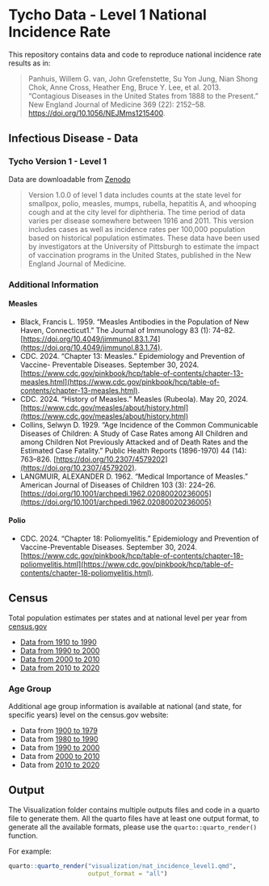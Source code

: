 # Tycho Data - Level 1 National Incidence Rate

This repository contains data and code to reproduce national incidence rate
results as in:
> Panhuis, Willem G. van, John Grefenstette, Su Yon Jung, Nian Shong
> Chok, Anne Cross, Heather Eng, Bruce Y. Lee, et al. 2013. “Contagious
> Diseases in the United States from 1888 to the Present.” New England
> Journal of Medicine 369 (22): 2152–58.
> <https://doi.org/10.1056/NEJMms1215400>.

## Infectious Disease - Data

### Tycho Version 1 - Level 1

Data are downloadable from [Zenodo](https://zenodo.org/records/12608992)

> Version 1.0.0 of level 1 data includes counts at the state level for 
smallpox, polio, measles, mumps, rubella, hepatitis A, and whooping cough and 
at the city level for diphtheria. The time period of data varies per disease 
somewhere between 1916 and 2011. This version includes cases as well as 
incidence rates per 100,000 population based on historical population estimates. 
These data have been used by investigators at the University of Pittsburgh to 
estimate the impact of vaccination programs in the United States, published in 
the New England Journal of Medicine.

### Additional Information

#### Measles

- Black, Francis L. 1959. “Measles Antibodies in the Population of New Haven, 
Connecticut1.” The Journal of Immunology 83 (1): 74–82. 
[https://doi.org/10.4049/jimmunol.83.1.74](https://doi.org/10.4049/jimmunol.83.1.74).
- CDC. 2024. “Chapter 13: Measles.” Epidemiology and Prevention of Vaccine-
Preventable Diseases. September 30, 2024. 
[https://www.cdc.gov/pinkbook/hcp/table-of-contents/chapter-13-measles.html](https://www.cdc.gov/pinkbook/hcp/table-of-contents/chapter-13-measles.html).
- CDC. 2024. “History of Measles.” Measles (Rubeola). May 20, 2024. 
[https://www.cdc.gov/measles/about/history.html](https://www.cdc.gov/measles/about/history.html)
- Collins, Selwyn D. 1929. “Age Incidence of the Common Communicable Diseases 
of Children: A Study of Case Rates among All Children and among Children Not 
Previously Attacked and of Death Rates and the Estimated Case Fatality.” 
Public Health Reports (1896-1970) 44 (14): 763–826. 
[https://doi.org/10.2307/4579202](https://doi.org/10.2307/4579202).
- LANGMUIR, ALEXANDER D. 1962. “Medical Importance of Measles.” American 
Journal of Diseases of Children 103 (3): 224–26.
[https://doi.org/10.1001/archpedi.1962.02080020236005](https://doi.org/10.1001/archpedi.1962.02080020236005)

#### Polio

- CDC. 2024. “Chapter 18: Poliomyelitis.” Epidemiology and Prevention of 
Vaccine-Preventable Diseases. September 30, 2024. 
[https://www.cdc.gov/pinkbook/hcp/table-of-contents/chapter-18-poliomyelitis.html](https://www.cdc.gov/pinkbook/hcp/table-of-contents/chapter-18-poliomyelitis.html).

## Census

Total population estimates per states and at national level per year from
[census.gov](https://www.census.gov/)

- [Data from 1910 to 1990](https://www.census.gov/data/tables/time-series/demo/popest/1970s-state.html) 
- [Data from 1990 to 2000](https://www.census.gov/data/tables/time-series/demo/popest/1990s-state.html) 
- [Data from 2000 to 2010](https://www.census.gov/data/tables/time-series/demo/popest/intercensal-2000-2010-state.html)
- [Data from 2010 to 2020](https://www.census.gov/data/tables/time-series/demo/popest/intercensal-2010-2020-state.html) 

### Age Group

Additional age group information is available at national (and state, for 
specific years) level on the census.gov website:

- Data from [1900 to 1979](https://www.census.gov/data/tables/time-series/demo/popest/pre-1980-national.html)
- Data from [1980 to 1990](https://www.census.gov/data/datasets/time-series/demo/popest/1980s-national.html)
- Data from [1990 to 2000](https://www.census.gov/data/tables/time-series/demo/popest/intercensal-national.html)
- Data from [2000 to 2010](https://www.census.gov/data/tables/time-series/demo/popest/intercensal-2000-2010-national.html)
- Data from [2010 to 2020](https://www.census.gov/programs-surveys/popest/technical-documentation/research/evaluation-estimates/2020-evaluation-estimates/2010s-national-detail.html)

## Output

The Visualization folder contains multiple outputs files and code in a quarto file
to generate them.
All the quarto files have at least one output format, to generate all the 
available formats, please use the `quarto::quarto_render()` function.

For example:

```r
quarto::quarto_render("visualization/nat_incidence_level1.qmd", 
                      output_format = "all")
```

